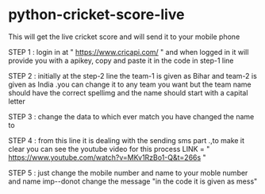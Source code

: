 # python-cricket-score-live
This will get the live cricket score and will send it to your mobile phone


STEP 1 : login in at " https://www.cricapi.com/ " and when logged in it will provide you with a apikey, copy and paste it in the code in            step-1 line

STEP 2 : initially at the step-2 line the team-1 is given as Bihar and team-2 is given as India .you can change it to any team you want 
          but the team name should have the correct spellimg and the name should start with a capital letter
          
STEP 3 : change the data to which ever match you have changed the name to

STEP 4 : from this line it is dealing with the sending sms part .,to make it clear you can see the youtube video for this process 
          LINK = " https://www.youtube.com/watch?v=MKv1RzBo1-Q&t=266s "
          
STEP 5 : just change the mobile number and name to your moble number and name 
         imp--donot change the message "in the code it is given as mess"
